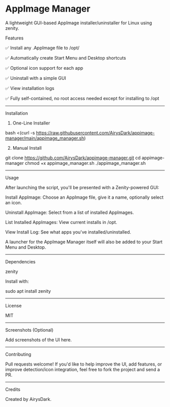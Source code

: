 # AppImage Manager

A lightweight GUI-based AppImage installer/uninstaller for Linux using zenity.

Features

✅ Install any .AppImage file to /opt/<AppName>

✅ Automatically create Start Menu and Desktop shortcuts

✅ Optional icon support for each app

✅ Uninstall with a simple GUI

✅ View installation logs

✅ Fully self-contained, no root access needed except for installing to /opt



---

Installation

1. One-Line Installer

bash <(curl -s https://raw.githubusercontent.com/AirysDark/appimage-manager/main/appimage_manager.sh)

2. Manual Install

git clone https://github.com/AirysDark/appimage-manager.git
cd appimage-manager
chmod +x appimage_manager.sh
./appimage_manager.sh


---

Usage

After launching the script, you'll be presented with a Zenity-powered GUI:

Install AppImage: Choose an AppImage file, give it a name, optionally select an icon.

Uninstall AppImage: Select from a list of installed AppImages.

List Installed AppImages: View current installs in /opt.

View Install Log: See what apps you've installed/uninstalled.


A launcher for the AppImage Manager itself will also be added to your Start Menu and Desktop.


---

Dependencies

zenity


Install with:

sudo apt install zenity


---

License

MIT


---

Screenshots (Optional)

Add screenshots of the UI here.


---

Contributing

Pull requests welcome! If you'd like to help improve the UI, add features, or improve detection/icon integration, feel free to fork the project and send a PR.


---

Credits

Created by AirysDark.

